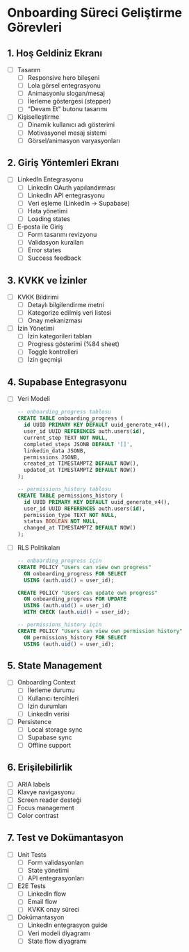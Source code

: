 # Onboarding Süreci Geliştirme Görevleri

## 1. Hoş Geldiniz Ekranı
- [ ] Tasarım
  - [ ] Responsive hero bileşeni
  - [ ] Lola görsel entegrasyonu
  - [ ] Animasyonlu slogan/mesaj
  - [ ] İlerleme göstergesi (stepper)
  - [ ] "Devam Et" butonu tasarımı

- [ ] Kişiselleştirme
  - [ ] Dinamik kullanıcı adı gösterimi
  - [ ] Motivasyonel mesaj sistemi
  - [ ] Görsel/animasyon varyasyonları

## 2. Giriş Yöntemleri Ekranı
- [ ] LinkedIn Entegrasyonu
  - [ ] LinkedIn OAuth yapılandırması
  - [ ] LinkedIn API entegrasyonu
  - [ ] Veri eşleme (LinkedIn -> Supabase)
  - [ ] Hata yönetimi
  - [ ] Loading states

- [ ] E-posta ile Giriş
  - [ ] Form tasarımı revizyonu
  - [ ] Validasyon kuralları
  - [ ] Error states
  - [ ] Success feedback

## 3. KVKK ve İzinler
- [ ] KVKK Bildirimi
  - [ ] Detaylı bilgilendirme metni
  - [ ] Kategorize edilmiş veri listesi
  - [ ] Onay mekanizması

- [ ] İzin Yönetimi
  - [ ] İzin kategorileri tabları
  - [ ] Progress gösterimi (%84 sheet)
  - [ ] Toggle kontrolleri
  - [ ] İzin geçmişi

## 4. Supabase Entegrasyonu
- [ ] Veri Modeli
  ```sql
  -- onboarding_progress tablosu
  CREATE TABLE onboarding_progress (
    id UUID PRIMARY KEY DEFAULT uuid_generate_v4(),
    user_id UUID REFERENCES auth.users(id),
    current_step TEXT NOT NULL,
    completed_steps JSONB DEFAULT '[]',
    linkedin_data JSONB,
    permissions JSONB,
    created_at TIMESTAMPTZ DEFAULT NOW(),
    updated_at TIMESTAMPTZ DEFAULT NOW()
  );

  -- permissions_history tablosu
  CREATE TABLE permissions_history (
    id UUID PRIMARY KEY DEFAULT uuid_generate_v4(),
    user_id UUID REFERENCES auth.users(id),
    permission_type TEXT NOT NULL,
    status BOOLEAN NOT NULL,
    changed_at TIMESTAMPTZ DEFAULT NOW()
  );
  ```

- [ ] RLS Politikaları
  ```sql
  -- onboarding_progress için
  CREATE POLICY "Users can view own progress"
    ON onboarding_progress FOR SELECT
    USING (auth.uid() = user_id);

  CREATE POLICY "Users can update own progress"
    ON onboarding_progress FOR UPDATE
    USING (auth.uid() = user_id)
    WITH CHECK (auth.uid() = user_id);

  -- permissions_history için
  CREATE POLICY "Users can view own permission history"
    ON permissions_history FOR SELECT
    USING (auth.uid() = user_id);
  ```

## 5. State Management
- [ ] Onboarding Context
  - [ ] İlerleme durumu
  - [ ] Kullanıcı tercihleri
  - [ ] İzin durumları
  - [ ] LinkedIn verisi

- [ ] Persistence
  - [ ] Local storage sync
  - [ ] Supabase sync
  - [ ] Offline support

## 6. Erişilebilirlik
- [ ] ARIA labels
- [ ] Klavye navigasyonu
- [ ] Screen reader desteği
- [ ] Focus management
- [ ] Color contrast

## 7. Test ve Dokümantasyon
- [ ] Unit Tests
  - [ ] Form validasyonları
  - [ ] State yönetimi
  - [ ] API entegrasyonları

- [ ] E2E Tests
  - [ ] LinkedIn flow
  - [ ] Email flow
  - [ ] KVKK onay süreci

- [ ] Dokümantasyon
  - [ ] LinkedIn entegrasyon guide
  - [ ] Veri modeli diyagramı
  - [ ] State flow diyagramı

